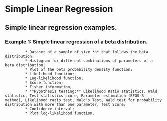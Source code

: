 # Simple Linear Regression
## Simple linear regression examples.

### Example 1: Simple linear regression of a beta distribution.
             * Dataset of a sample of size *n* that follows the beta distribution;
             * Histogram for different combinations of parameters of a beta distribution;
             * Plot of the beta probability density function;
             * Likelihood function;
             * Log-likelihood function;
             * Score function;
             * Fisher information;
             * **Hypothesis testing:** Likelihood Ratio statistics, Wald statistic, Test statistics score, Parameter estimation (BFGS-B method), Likelihood ratio test, Wald's Test, Wald test for probability distribution with more than one parameter, Test Score;
             * Confidence interval;
             * Plot log-likelihood function.
             
             
           

